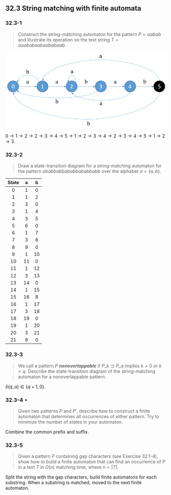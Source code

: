 ## 32.3 String matching with finite automata

### 32.3-1

> Construct the string-matching automaton for the pattern $P = aabab$ and illustrate its operation on the text string $T = aaababaabaababaab$.

![](./img/32.3-1_1.png)

$0 \rightarrow 1 \rightarrow 2 \rightarrow 2 \rightarrow 3 \rightarrow 4 \rightarrow 5$ $\rightarrow$ $1 \rightarrow 2 \rightarrow 3 \rightarrow 4 \rightarrow 2 \rightarrow 3 \rightarrow 4 \rightarrow 5$ $\rightarrow$ $1 \rightarrow 2 \rightarrow 3$.

### 32.3-2

> Draw a state-transition diagram for a string-matching automaton for the pattern
$ababbabbababbababbabb$ over the alphabet $\sigma = \{a, b\}$.

| State | a | b |
|:-----:|:-:|:-:|
|   0   | 1 | 0 |
|   1   | 1 | 2 |
|   2   | 3 | 0 |
|   3   | 1 | 4 |
|   4   | 3 | 5 |
|   5   | 6 | 0 |
|   6   | 1 | 7 |
|   7   | 3 | 8 |
|   8   | 9 | 0 |
|   9   | 1 |10 |
|  10   |11 | 0 |
|  11   | 1 |12 |
|  12   | 3 |13 |
|  13   |14 | 0 |
|  14   | 1 |15 |
|  15   |16 | 8 |
|  16   | 1 |17 |
|  17   | 3 |18 |
|  18   |19 | 0 |
|  19   | 1 |20 |
|  20   | 3 |21 |
|  21   | 9 | 0 |

### 32.3-3

> We call a pattern $P$ __*nonoverlappable*__ if $P\_k \sqsupset P\_q$ implies $k = 0$ or $k = q$. Describe the state-transition diagram of the string-matching automaton for a nonoverlappable pattern.

$\delta(q, a) \in \{q+1, 0\}$.

### 32.3-4 $\star$

> Given two patterns $P$ and $P'$, describe how to construct a finite automaton that determines all occurrences of either pattern. Try to minimize the number of states in your automaton.

Combine the common prefix and suffix.

### 32.3-5

> Given a pattern $P$ containing gap characters (see Exercise 32.1-4), show how to build a finite automaton that can find an occurrence of $P$ in a text $T$ in $O(n)$ matching time, where $n = |T|$.

Split the string with the gap characters, build finite automatons for each substring. When a substring is matched, moved to the next finite automaton.
